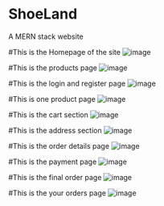 # ShoeLand
A MERN stack website



#This is the Homepage of the site
![image](https://user-images.githubusercontent.com/56739878/232812719-7ad72c3f-26e5-42bf-b6f9-0162320b88e4.png)

#This is the products page
![image](https://user-images.githubusercontent.com/56739878/232812835-bcf5c0b9-28fb-4c98-a7d7-552ee2346990.png)

#This is the login and register page
![image](https://user-images.githubusercontent.com/56739878/232812952-cd4992a1-bc23-4d59-bd26-06ec949bf759.png)

#This is one product page
![image](https://user-images.githubusercontent.com/56739878/232813136-e678c8df-069c-446a-8143-d0b301a7bf96.png)

#This is the cart section
![image](https://user-images.githubusercontent.com/56739878/232823272-ad2322eb-0a1c-4cd5-b136-aa7139df87a7.png)

#This is the address section
![image](https://user-images.githubusercontent.com/56739878/232823419-db788129-1398-473d-aa79-28a8e41f9a2f.png)

#This is the order details page
![image](https://user-images.githubusercontent.com/56739878/232823493-37c7ebc0-2304-47f7-a590-7b289f5c2cc0.png)

#This is the payment page
![image](https://user-images.githubusercontent.com/56739878/232823693-4c9fd8d9-4af2-4dfc-b560-11f55930f9a0.png)

#This is the final order page
![image](https://user-images.githubusercontent.com/56739878/232823774-6a391fa3-d844-4a01-a7b9-48cd277c8aeb.png)

#This is the your orders page
![image](https://user-images.githubusercontent.com/56739878/232823851-2f86c11a-8d06-4a83-a639-3db95949d7ba.png)


